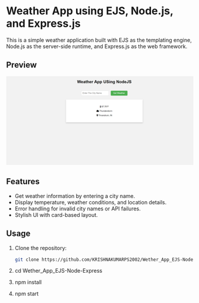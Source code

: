 # Weather App using EJS, Node.js, and Express.js

This is a simple weather application built with EJS as the templating engine, Node.js as the server-side runtime, and Express.js as the web framework.

## Preview

![Preview](public/preview.png)

## Features

- Get weather information by entering a city name.
- Display temperature, weather conditions, and location details.
- Error handling for invalid city names or API failures.
- Stylish UI with card-based layout.

## Usage

1. Clone the repository:

   ```bash
   git clone https://github.com/KRISHNAKUMARPS2002/Wether_App_EJS-Node-Express.git

1. cd Wether_App_EJS-Node-Express

2. npm install

3. npm start

